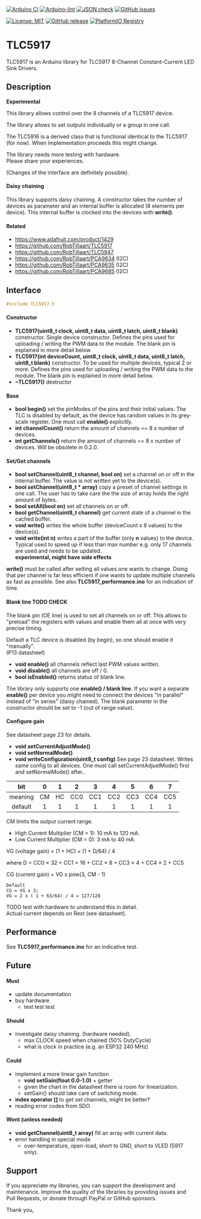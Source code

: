 
[![Arduino CI](https://github.com/RobTillaart/TLC5917/workflows/Arduino%20CI/badge.svg)](https://github.com/marketplace/actions/arduino_ci)
[![Arduino-lint](https://github.com/RobTillaart/TLC5917/actions/workflows/arduino-lint.yml/badge.svg)](https://github.com/RobTillaart/TLC5917/actions/workflows/arduino-lint.yml)
[![JSON check](https://github.com/RobTillaart/TLC5917/actions/workflows/jsoncheck.yml/badge.svg)](https://github.com/RobTillaart/TLC5917/actions/workflows/jsoncheck.yml)
[![GitHub issues](https://img.shields.io/github/issues/RobTillaart/TLC5917.svg)](https://github.com/RobTillaart/TLC5917/issues)

[![License: MIT](https://img.shields.io/badge/license-MIT-green.svg)](https://github.com/RobTillaart/TLC5917/blob/master/LICENSE)
[![GitHub release](https://img.shields.io/github/release/RobTillaart/TLC5917.svg?maxAge=3600)](https://github.com/RobTillaart/TLC5917/releases)
[![PlatformIO Registry](https://badges.registry.platformio.org/packages/robtillaart/library/TLC5917.svg)](https://registry.platformio.org/libraries/robtillaart/TLC5917)


# TLC5917

TLC5917 is an Arduino library for TLC5917 8-Channel Constant-Current LED Sink Drivers.


## Description

**Experimental**

This library allows control over the 8 channels of a TLC5917 device.

The library allows to set outputs individually or a group in one call.

The TLC5916 is a derived class that is functional identical to the TLC5917 (for now).
When implementation proceeds this might change.

The library needs more testing with hardware.  
Please share your experiences.

(Changes of the interface are definitely possible).


#### Daisy chaining

This library supports daisy chaining.
A constructor takes the number of devices as parameter and 
an internal buffer is allocated (8 elements per device).
This internal buffer is clocked into the devices with **write()**.


#### Related

- https://www.adafruit.com/product/1429
- https://github.com/RobTillaart/TLC5917
- https://github.com/RobTillaart/TLC5947
- https://github.com/RobTillaart/PCA9634  (I2C)
- https://github.com/RobTillaart/PCA9635  (I2C)
- https://github.com/RobTillaart/PCA9685  (I2C)


## Interface

```cpp
#include TLC5917.h
```

#### Constructor

- **TLC5917(uint8_t clock, uint8_t data, uint8_t latch, uint8_t blank)** constructor.
Single device constructor.
Defines the pins used for uploading / writing the PWM data to the module.
The blank pin is explained in more detail below. 
- **TLC5917(int deviceCount, uint8_t clock, uint8_t data, uint8_t latch, uint8_t blank)** constructor.
To be used for multiple devices, typical 2 or more.
Defines the pins used for uploading / writing the PWM data to the module.
The blank pin is explained in more detail below. 
- **~TLC5917()** destructor

#### Base

- **bool begin()** set the pinModes of the pins and their initial values.
The TLC is disabled by default, as the device has random values in its grey-scale register. 
One must call **enable()** explicitly.
- **int channelCount()** return the amount of channels == 8 x number of devices.
- **int getChannels()** return the amount of channels == 8 x number of devices.
Will be obsolete in 0.2.0.

#### Set/Get channels

- **bool setChannel(uint8_t channel, bool on)** set a channel on or off in the 
internal buffer. The value is not written yet to the device(s).
- **bool setChannel(uint8_t \* array)** copy a preset of channel settings in one call.
The user has to take care the the size of array holds the right amount of bytes.
- **bool setAll(bool on)** set all channels on or off.
- **bool getChannel(uint8_t channel)** get current state of a channel in the cached buffer.
- **void write()** writes the whole buffer (deviceCount x 8 values) to the device(s).
- **void write(int n)** writes a part of the buffer (only **n** values) to the device.
Typical used to speed up if less than max number e.g. only 17 channels are used
and needs to be updated.  
**experimental, might have side effects**


**write()** must be called after setting all values one wants to change.
Doing that per channel is far less efficient if one wants to update multiple 
channels as fast as possible.
See also **TLC5917_performance.ino** for an indication of time.


#### Blank line  TODO CHECK
 
The blank pin (OE line) is used to set all channels on or off.
This allows to "preload" the registers with values and enable them all at once
with very precise timing.

Default a TLC device is disabled (by begin), so one should enable it "manually".  
(P13 datasheet)

- **void enable()** all channels reflect last PWM values written.
- **void disable()** all channels are off / 0.
- **bool isEnabled()** returns status of blank line.

The library only supports one **enable() / blank line**. If you want
a separate **enable()** per device you might need to connect the devices
"in parallel" instead of "in series" (daisy chained).
The blank parameter in the constructor should be set to -1 (out of range value).


#### Configure gain

See datasheet page 23 for details.

- **void setCurrentAdjustMode()**
- **void setNormalMode()**
- **void writeConfiguration(uint8_t config)** See page 23 datasheet.
Writes same config to all devices. One must call setCurrentAdjustMode() first
and setNormalMode() after..


|      bit  |  0  |  1  |  2  |  3  |  4  |  5  |  6  |  7  |
|:---------:|:---:|:---:|:---:|:---:|:---:|:---:|:---:|:---:|
|  meaning  |  CM |  HC | CC0 | CC1 | CC2 | CC3 | CC4 | CC5 |
|  default  |  1  |  1  |  1  |  1  |  1  |  1  |  1  |  1  |

CM limits the output current range.  
- High Current Multiplier (CM = 1): 10 mA to 120 mA.
- Low Current Multiplier  (CM = 0):  3 mA to  40 mA.

VG (voltage gain) = (1 + HC) × (1 + D/64) / 4

where  D = CC0 × 32 + CC1 × 16 + CC2 × 8 + CC3 × 4 + CC4 × 2 + CC5

CG (current gain) = VG x pow(3, CM - 1)    

```
Default 
CG = VG x 3;  
VG = 2 x ( 1 + 63/64) / 4 = 127/128
```

TODO test with hardware to understand this in detail.  
Actual current depends on Rext (see datasheet).


## Performance

See **TLC5917_performance.ino** for an indicative test.


## Future

#### Must

- update documentation
- buy hardware
  - test test test

#### Should

- investigate daisy chaining. (hardware needed).
  - max CLOCK speed when chained (50% DutyCycle)
  - what is clock in practice (e.g. an ESP32 240 MHz)

#### Could

- implement a more linear gain function
  - **void setGain(float 0.0-1.0)** + getter
  - given the chart in the datasheet there is room for linearization.
  - setGain() should take care of switching mode.
- **index operator []** to get set channels, might be better?
- reading error codes from SDO


#### Wont (unless needed)

- **void getChannel(uint8_t array)** fill an array with current data.
- error handling in special mode
  - over-temperature, open-load, short to GND, short to VLED (5917 only).


## Support

If you appreciate my libraries, you can support the development and maintenance.
Improve the quality of the libraries by providing issues and Pull Requests, or
donate through PayPal or GitHub sponsors.

Thank you,


